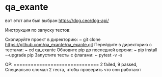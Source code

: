 # qa_exante

вот этот апи был выбран https://dog.ceo/dog-api/


Инструкция по запуску тестов:

Скопируйте проект в директорию:
~ git clone https://github.com/qa_exante/qa_exante.git
Перейдите в директорию c тестами:
~ cd qa_exante
Обновите pip до последней версии:
~ pip install --upgrade pip
Запустите тесты c флагами:
~ pytest -v -s



ОР: 
============================== 2 failed, 9 passed,
Специально сломал 2 теста, чтобы проверить что они работают 
